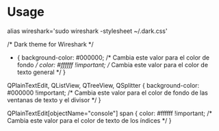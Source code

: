 # Usage
alias wireshark='sudo wireshark -stylesheet ~/.dark.css'

/* Dark theme for Wireshark */
* {
    background-color: #000000;  /* Cambia este valor para el color de fondo */
    color: #ffffff !important;  /* Cambia este valor para el color de texto general */
}

QPlainTextEdit, QListView, QTreeView, QSplitter {
    background-color: #000000 !important;  /* Cambia este valor para el color de fondo de las ventanas de texto y el divisor */
}

QPlainTextEdit[objectName="console"] span {
    color: #ffffff !important;  /* Cambia este valor para el color de texto de los índices */
}
